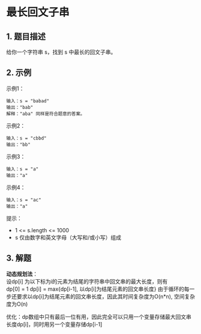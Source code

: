 # 最长回文子串

## 1. 题目描述
给你一个字符串 s，找到 s 中最长的回文子串。

## 2. 示例
示例1： 
```
输入：s = "babad"
输出："bab"
解释："aba" 同样是符合题意的答案。
```

示例2：
```
输入：s = "cbbd"
输出："bb"
```

示例3：
```
输入：s = "a"
输出："a"
```

示例4：
```
输入：s = "ac"
输出："a"
```

提示：
- 1 <= s.length <= 1000
- s 仅由数字和英文字母（大写和/或小写）组成

## 3. 解题
**动态规划法**：  
设dp[i] 为以下标为i的元素为结尾的字符串中回文串的最大长度，则有  
dp[0] = 1
dp[i] = max{dp[i-1], 以dp[i]为结尾元素的回文串长度}
由于循环的每一步还要求以dp[i]为结尾元素的回文串长度，因此其时间复杂度为O(n*n), 空间复杂度为O(n)

优化：dp数组中只有最后一位有用，因此完全可以只用一个变量存储最大回文串长度dp[i]，同时用另一个变量存储dp[i-1]

